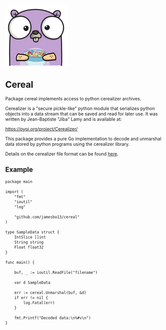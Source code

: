 <img src="https://github.com/jamesbo13/cereal/raw/master/logo-512.png" width=200>

# Cereal #

Package cereal implements access to python cerealizer archives.

Cerealizer is a "secure pickle-like" python module that serializes python objects
into a data stream that can be saved and read for later use. It was written by
Jean-Baptiste "Jiba" Lamy and is available at:

  https://pypi.org/project/Cerealizer/

This package provides a pure Go implementation to decode and unmarshal data stored
by python programs using the cerealizer library.

Details on the cerealizer file format can be found [here](AboutCerealizer.md).

## Example ##

```golang
package main

import (
    "fmt"
    "ioutil"
    "log"

    "github.com/jamesbo13/cereal"
)

type SampleData struct {
    IntSlice []int
    String string
    Float float32
}

func main() {

    buf, _ := ioutil.ReadFile("filename")

    var d SampleData

    err := cereal.Unmarshal(buf, &d)
    if err != nil {
        log.Fatal(err)
    }

    fmt.Printf("Decoded data:\n%#v\n")
}

```
